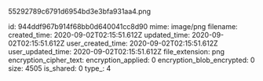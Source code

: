 55292789c6791d6954bd3e3bfa931aa4.png

id: 944ddf967b914f68bb0d640041cc8d90
mime: image/png
filename: 
created_time: 2020-09-02T02:15:51.612Z
updated_time: 2020-09-02T02:15:51.612Z
user_created_time: 2020-09-02T02:15:51.612Z
user_updated_time: 2020-09-02T02:15:51.612Z
file_extension: png
encryption_cipher_text: 
encryption_applied: 0
encryption_blob_encrypted: 0
size: 4505
is_shared: 0
type_: 4